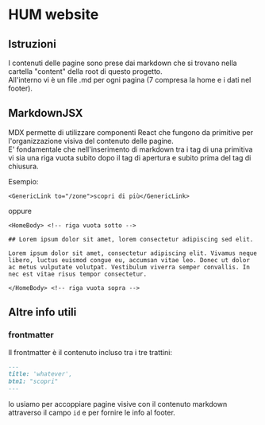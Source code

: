 # HUM website

## Istruzioni

I contenuti delle pagine sono prese dai markdown che si trovano nella cartella "content" della root di questo progetto.<br/>
All'interno vi è un file .md per ogni pagina (7 compresa la home e i dati nel footer).<br/>

## MarkdownJSX

MDX permette di utilizzare componenti React che fungono da primitive per l'organizzazione visiva del contenuto delle pagine.<br/>
E' fondamentale che nell'inserimento di markdown tra i tag di una primitiva vi sia una riga vuota subito dopo il tag di apertura e subito prima del tag di chiusura.

Esempio:

```JSX
<GenericLink to="/zone">scopri di più</GenericLink>
```

oppure

```JSX
<HomeBody> <!-- riga vuota sotto -->

## Lorem ipsum dolor sit amet, lorem consectetur adipiscing sed elit.

Lorem ipsum dolor sit amet, consectetur adipiscing elit. Vivamus neque libero, luctus euismod congue eu, accumsan vitae leo. Donec ut dolor ac metus vulputate volutpat. Vestibulum viverra semper convallis. In nec est vitae risus tempor consectetur.

</HomeBody> <!-- riga vuota sopra -->
```

## Altre info utili

### frontmatter

Il frontmatter è il contenuto incluso tra i tre trattini:

```md
---
title: 'whatever',
btn1: "scopri"
---
```

lo usiamo per accoppiare pagine visive con il contenuto markdown attraverso il campo `id` e per fornire le info al footer.
